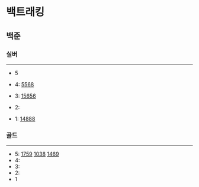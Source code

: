 # 백트래킹
## 
## 백준

### 실버

---

- 5
- 4:
[5568](5568%2F5568.md)
- 3:
[15656](15656%2F15656.md)
- 2:

- 1:
[14888](14888%2F14888.md)

### 골드

---

- 5: 
[1759](1759%2F1759.md)
[1038](1038%2F1038.md)
[1469](1469%2F1469.md)
- 4:
- 3:
- 2:
- 1

